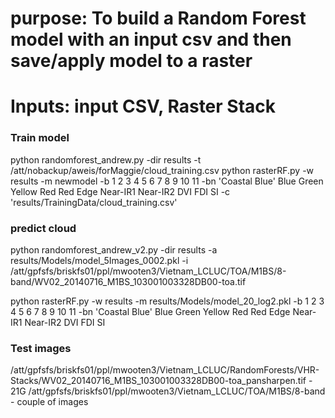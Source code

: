 # purpose: To build a Random Forest model with an input csv and then save/apply model to a raster
# Inputs: input CSV, Raster Stack

### Train model
python randomforest_andrew.py -dir results -t /att/nobackup/aweis/forMaggie/cloud_training.csv
python rasterRF.py -w results -m newmodel -b 1 2 3 4 5 6 7 8 9 10 11 -bn 'Coastal Blue' Blue Green Yellow Red Red Edge Near-IR1 Near-IR2 DVI FDI SI -c 'results/TrainingData/cloud_training.csv'

### predict cloud
python randomforest_andrew_v2.py -dir results -a results/Models/model_5Images_0002.pkl -i /att/gpfsfs/briskfs01/ppl/mwooten3/Vietnam_LCLUC/TOA/M1BS/8-band/WV02_20140716_M1BS_103001003328DB00-toa.tif

python rasterRF.py -w results -m results/Models/model_20_log2.pkl -b 1 2 3 4 5 6 7 8 9 10 11 -bn 'Coastal Blue' Blue Green Yellow Red Red Edge Near-IR1 Near-IR2 DVI FDI SI


### Test images
/att/gpfsfs/briskfs01/ppl/mwooten3/Vietnam_LCLUC/RandomForests/VHR-Stacks/WV02_20140716_M1BS_103001003328DB00-toa_pansharpen.tif - 21G
/att/gpfsfs/briskfs01/ppl/mwooten3/Vietnam_LCLUC/TOA/M1BS/8-band - couple of images
